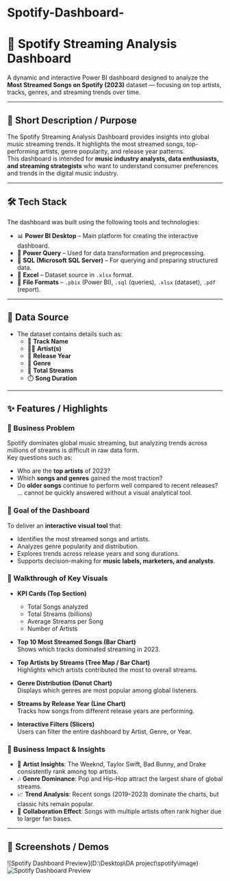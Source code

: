 # Spotify-Dashboard-

# 🎵 Spotify Streaming Analysis Dashboard  

A dynamic and interactive Power BI dashboard designed to analyze the **Most Streamed Songs on Spotify (2023)** dataset — focusing on top artists, tracks, genres, and streaming trends over time.  

---

## 📌 Short Description / Purpose  
The Spotify Streaming Analysis Dashboard provides insights into global music streaming trends. It highlights the most streamed songs, top-performing artists, genre popularity, and release year patterns.  
This dashboard is intended for **music industry analysts, data enthusiasts, and streaming strategists** who want to understand consumer preferences and trends in the digital music industry.  

---

## 🛠️ Tech Stack  
The dashboard was built using the following tools and technologies:  
- 📊 **Power BI Desktop** – Main platform for creating the interactive dashboard.  
- 📂 **Power Query** – Used for data transformation and preprocessing.  
- 🧠 **SQL (Microsoft SQL Server)** – For querying and preparing structured data.  
- 📑 **Excel** – Dataset source in `.xlsx` format.  
- 📁 **File Formats** – `.pbix` (Power BI), `.sql` (queries), `.xlsx` (dataset), `.pdf` (report).  

---

## 📂 Data Source  
- The dataset contains details such as:  
  - 🎵 **Track Name**  
  - 👨‍🎤 **Artist(s)**  
  - 📅 **Release Year**  
  - 🎼 **Genre**  
  - 🔢 **Total Streams**  
  - ⏱️ **Song Duration**  

---

## ✨ Features / Highlights  

### 🔹 Business Problem  
Spotify dominates global music streaming, but analyzing trends across millions of streams is difficult in raw data form.  
Key questions such as:  
- Who are the **top artists** of 2023?  
- Which **songs and genres** gained the most traction?  
- Do **older songs** continue to perform well compared to recent releases?  
… cannot be quickly answered without a visual analytical tool.  

### 🔹 Goal of the Dashboard  
To deliver an **interactive visual tool** that:  
- Identifies the most streamed songs and artists.  
- Analyzes genre popularity and distribution.  
- Explores trends across release years and song durations.  
- Supports decision-making for **music labels, marketers, and analysts**.  

### 🔹 Walkthrough of Key Visuals  
- **KPI Cards (Top Section)**  
  - Total Songs analyzed  
  - Total Streams (billions)  
  - Average Streams per Song  
  - Number of Artists  

- **Top 10 Most Streamed Songs (Bar Chart)**  
  Shows which tracks dominated streaming in 2023.  

- **Top Artists by Streams (Tree Map / Bar Chart)**  
  Highlights which artists contributed the most to overall streams.  

- **Genre Distribution (Donut Chart)**  
  Displays which genres are most popular among global listeners.  

- **Streams by Release Year (Line Chart)**  
  Tracks how songs from different release years are performing.  

- **Interactive Filters (Slicers)**  
  Users can filter the entire dashboard by Artist, Genre, or Year.  

### 🔹 Business Impact & Insights  
- 🎤 **Artist Insights**: The Weeknd, Taylor Swift, Bad Bunny, and Drake consistently rank among top artists.  
- 🎶 **Genre Dominance**: Pop and Hip-Hop attract the largest share of global streams.  
- 📈 **Trend Analysis**: Recent songs (2019–2023) dominate the charts, but classic hits remain popular.  
- 🤝 **Collaboration Effect**: Songs with multiple artists often rank higher due to larger fan bases.  

---

## 📸 Screenshots / Demos  

![Spotify Dashboard Preview](D:\Desktop\DA project\spotify\image)
![Spotify Dashboard Preview](images/dashboard_preview.png)
 

